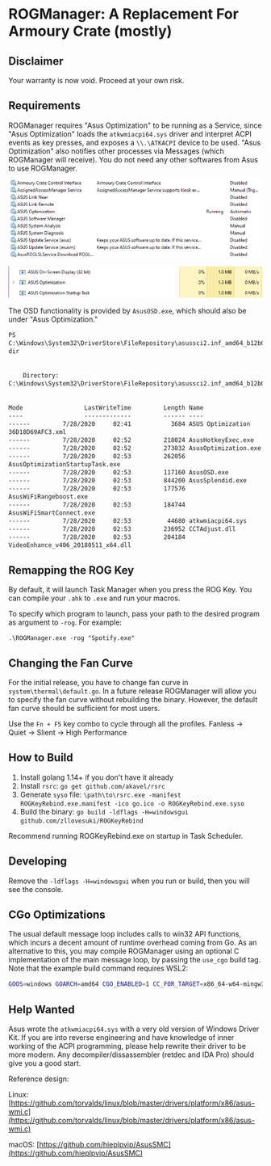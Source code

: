 # ROGManager: A Replacement For Armoury Crate (mostly)

## Disclaimer

Your warranty is now void. Proceed at your own risk.

## Requirements

ROGManager requires "Asus Optimization" to be running as a Service, since "Asus Optimization" loads the `atkwmiacpi64.sys` driver and interpret ACPI events as key presses, and exposes a `\\.\ATKACPI` device to be used. "Asus Optimization" also notifies other processes via Messages (which ROGManager will receive). You do not need any other softwares from Asus to use ROGManager.

![Running Services](images/services.png)

![Running Processes](images/processes.png)

The OSD functionality is provided by `AsusOSD.exe`, which should also be under "Asus Optimization." 

```
PS C:\Windows\System32\DriverStore\FileRepository\asussci2.inf_amd64_b12b0d488bd75133\ASUSOptimization> dir


    Directory: C:\Windows\System32\DriverStore\FileRepository\asussci2.inf_amd64_b12b0d488bd75133\ASUSOptimization


Mode                 LastWriteTime         Length Name
----                 -------------         ------ ----
------         7/28/2020     02:41           3684 ASUS Optimization 36D18D69AFC3.xml
------         7/28/2020     02:52         218024 AsusHotkeyExec.exe
------         7/28/2020     02:52         273832 AsusOptimization.exe
------         7/28/2020     02:53         262056 AsusOptimizationStartupTask.exe
------         7/28/2020     02:53         117160 AsusOSD.exe
------         7/28/2020     02:53         844200 AsusSplendid.exe
------         7/28/2020     02:53         177576 AsusWiFiRangeboost.exe
------         7/28/2020     02:53         184744 AsusWiFiSmartConnect.exe
------         7/28/2020     02:53          44680 atkwmiacpi64.sys
------         7/28/2020     02:53         236952 CCTAdjust.dll
------         7/28/2020     02:53         204184 VideoEnhance_v406_20180511_x64.dll
```

## Remapping the ROG Key

By default, it will launch Task Manager when you press the ROG Key. You can compile your `.ahk` to `.exe` and run your macros.

To specify which program to launch, pass your path to the desired program as argument to `-rog`. For example:

```
.\ROGManager.exe -rog "Spotify.exe"
```

## Changing the Fan Curve

For the initial release, you have to change fan curve in `system\thermal\default.go`. In a future release ROGManager will allow you to specify the fan curve without rebuilding the binary. However, the default fan curve should be sufficient for most users.

Use the `Fn + F5` key combo to cycle through all the profiles. Fanless -> Quiet -> Slient -> High Performance

## How to Build

1. Install golang 1.14+ if you don't have it already
2. Install `rsrc`: `go get github.com/akavel/rsrc`
3. Generate `syso` file: `\path\to\rsrc.exe -manifest ROGKeyRebind.exe.manifest -ico go.ico -o ROGKeyRebind.exe.syso`
4. Build the binary: `go build -ldflags -H=windowsgui github.com/zllovesuki/ROGKeyRebind`

Recommend running ROGKeyRebind.exe on startup in Task Scheduler.

## Developing

Remove the `-ldflags -H=windowsgui` when you run or build, then you will see the console.

## CGo Optimizations

The usual default message loop includes calls to win32 API functions, which incurs a decent amount of runtime overhead coming from Go. As an alternative to this, you may compile ROGManager using an optional C implementation of the main message loop, by passing the `use_cgo` build tag. Note that the example build command requires WSL2:

```bash
GOOS=windows GOARCH=amd64 CGO_ENABLED=1 CC_FOR_TARGET=x86_64-w64-mingw32-gcc go build -ldflags="-H=windowsgui -s -w" github.com/zllovesuki/ROGManager
```

## Help Wanted

Asus wrote the `atkwmiacpi64.sys` with a very old version of Windows Driver Kit. If you are into reverse engineering and have knowledge of inner working of the ACPI programming, please help rewrite their driver to be more modern. Any decompiler/dissassembler (retdec and IDA Pro) should give you a good start.

Reference design:

Linux: [https://github.com/torvalds/linux/blob/master/drivers/platform/x86/asus-wmi.c](https://github.com/torvalds/linux/blob/master/drivers/platform/x86/asus-wmi.c)

macOS: [https://github.com/hieplpvip/AsusSMC](https://github.com/hieplpvip/AsusSMC)